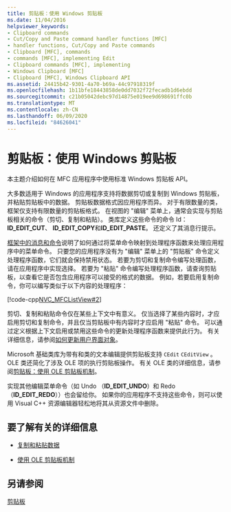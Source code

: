 ```yaml
---
title: 剪贴板：使用 Windows 剪贴板
ms.date: 11/04/2016
helpviewer_keywords:
- Clipboard commands
- Cut/Copy and Paste command handler functions [MFC]
- handler functions, Cut/Copy and Paste commands
- Clipboard [MFC], commands
- commands [MFC], implementing Edit
- Clipboard commands [MFC], implementing
- Windows Clipboard [MFC]
- Clipboard [MFC], Windows Clipboard API
ms.assetid: 24415b42-9301-4a70-b69a-44c97918319f
ms.openlocfilehash: 1b11bfe18443858de0dd7032f72fecadb1d6ebdd
ms.sourcegitcommit: c21b05042debc97d14875e019ee9d698691ffc0b
ms.translationtype: MT
ms.contentlocale: zh-CN
ms.lasthandoff: 06/09/2020
ms.locfileid: "84626041"
---
```

# <a name="clipboard-using-the-windows-clipboard"></a>剪贴板：使用 Windows 剪贴板

本主题介绍如何在 MFC 应用程序中使用标准 Windows 剪贴板 API。

大多数适用于 Windows 的应用程序支持将数据剪切或复制到 Windows 剪贴板，并粘贴剪贴板中的数据。 剪贴板数据格式因应用程序而异。 对于有限数量的类，框架仅支持有限数量的剪贴板格式。 在视图的 "编辑" 菜单上，通常会实现与剪贴板相关的命令（剪切、复制和粘贴）。 类库定义这些命令的命令 Id： **ID_EDIT_CUT**、 **ID_EDIT_COPY**和**ID_EDIT_PASTE**。 还定义了其消息行提示。

[框架中的消息和命令](messages-and-commands-in-the-framework.md)说明了如何通过将菜单命令映射到处理程序函数来处理应用程序中的菜单命令。 只要您的应用程序没有为 "编辑" 菜单上的 "剪贴板" 命令定义处理程序函数，它们就会保持禁用状态。 若要为剪切和复制命令编写处理函数，请在应用程序中实现选择。 若要为 "粘贴" 命令编写处理程序函数，请查询剪贴板，以查看它是否包含应用程序可以接受的格式的数据。 例如，若要启用复制命令，你可以编写类似于以下内容的处理程序：

[!code-cpp[NVC_MFCListView#2](../atl/reference/codesnippet/cpp/clipboard-using-the-windows-clipboard_1.cpp)]

剪切、复制和粘贴命令仅在某些上下文中有意义。 仅当选择了某些内容时，才应启用剪切和复制命令，并且仅当剪贴板中有内容时才应启用 "粘贴" 命令。 可以通过定义根据上下文启用或禁用这些命令的更新处理程序函数来提供此行为。 有关详细信息，请参阅[如何更新用户界面对象](how-to-update-user-interface-objects.md)。

Microsoft 基础类库为带有和类的文本编辑提供剪贴板支持 `CEdit` `CEditView` 。 OLE 类还简化了涉及 OLE 项的执行剪贴板操作。 有关 OLE 类的详细信息，请参阅[剪贴板：使用 OLE 剪贴板机制](clipboard-using-the-ole-clipboard-mechanism.md)。

实现其他编辑菜单命令（如 Undo （**ID_EDIT_UNDO**）和 Redo （**ID_EDIT_REDO**））也会留给你。 如果你的应用程序不支持这些命令，则可以使用 Visual C++ 资源编辑器轻松地将其从资源文件中删除。

## <a name="what-do-you-want-to-know-more-about"></a>要了解有关的详细信息

- [复制和粘贴数据](clipboard-copying-and-pasting-data.md)

- [使用 OLE 剪贴板机制](clipboard-using-the-ole-clipboard-mechanism.md)

## <a name="see-also"></a>另请参阅

[剪贴板](clipboard.md)
